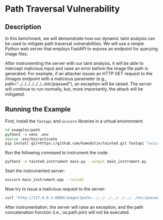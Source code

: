 # Path Traversal Vulnerability

## Description

In this benchmark, we will demonstrate how our dynamic taint analysis can be used to mitigate path traversal vulnerabilities. 
We will use a simple Python web server that employs FastAPI to expose an endpoint for querying image files.

After instrumenting the server with our taint analysis, 
it will be able to intercept malicious input and raise an error before the image file path is generated. 
For example, if an attacker issues an HTTP GET request to the /images endpoint with a malicious parameter
(e.g., path="../../../../../../../etc/passwd"), an exception will be raised. 
The server will continue to run normally, but, more importantly, the attack will be mitigated.

## Running the Example

First, install the `fastapi` and `uvicorn` libraries in a virtual environment:

```bash
cd examples/path
python3 -m venv .env
source .env/bin/activate
pip install git+https://github.com/kamodulin/tainted.git fastapi "uvicorn[standard]"
```

Run the following command to instrument the code:

```bash
python3 -m tainted.instrument main.py --output main_instrument.py
```

Start the instrumented server:

```bash
uvicorn main_instrument:app --reload
```

Now try to issue a malicious request to the server:

```bash
curl "http://127.0.0.1:8000/images?path=../../../../../../../etc/passwd"
```

After instrumentation, the server will raise an exception, and the path concatenation function (i.e., os.path.join) will not be executed.
